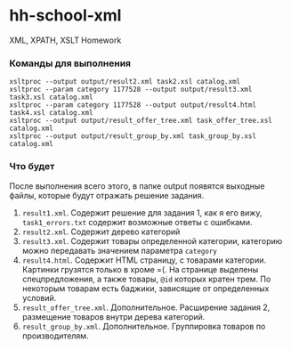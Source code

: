 # hh-school-xml
XML, XPATH, XSLT Homework
### Команды для выполнения
```
xsltproc --output output/result2.xml task2.xsl catalog.xml
xsltproc --param category 1177528 --output output/result3.xml task3.xsl catalog.xml
xsltproc --param category 1177528 --output output/result4.html task4.xsl catalog.xml
xsltproc --output output/result_offer_tree.xml task_offer_tree.xsl catalog.xml
xsltproc --output output/result_group_by.xml task_group_by.xsl catalog.xml
```
### Что будет
После выполнения всего этого, в папке output появятся выходные файлы, которые будут отражать решение задания.
1. `result1.xml`. Содержит решение для задания 1, как я его вижу, `task1_errors.txt` содержит возможные ответы с ошибками.
2. `result2.xml`. Содержит дерево категорий
3. `result3.xml`. Содержит товары определенной категории, категорию можно передавать значением параметра `category`
4. `result4.html`. Содержит HTML страницу, с товарами категории. Картинки грузятся только в хроме =(.  На странице выделены спецпредложения, а также товары, `@id` которых кратен трем. По некоторым товарам есть баджики, зависящие от определенных условий.
5. `result_offer_tree.xml`. Дополнительное. Расширение задания 2, размещение товаров внутри дерева категорий.
6. `result_group_by.xml`. Дополнительное. Группировка товаров по производителям.
